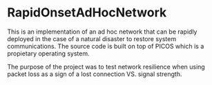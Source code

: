 # RapidOnsetAdHocNetwork

This is an implementation of an ad hoc network that can be rapidly deployed in the case of a natural disaster to restore system
communications.  The source code is built on top of PICOS which is a propietary operating system.

The purpose of the project was to test network resilience when using packet loss as a sign of a lost connection VS. signal strength.
